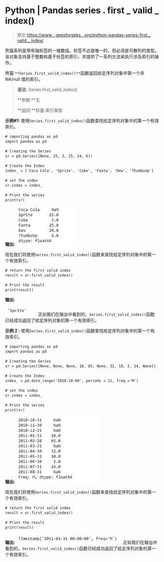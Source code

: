 # Python | Pandas series . first _ valid _ index()

> 原文:[https://www . geesforgeks . org/python-pandas-series-first _ valid _ index/](https://www.geeksforgeeks.org/python-pandas-series-first_valid_index/)

熊猫系列是带有轴标签的一维数组。标签不必是唯一的，但必须是可散列的类型。该对象支持基于整数和基于标签的索引，并提供了一系列方法来执行涉及索引的操作。

熊猫 `**Series.first_valid_index()**`函数返回给定序列对象中第一个非 NA/null 值的索引。

> **语法:** Series.first_valid_index()
> 
> **参数:**无
> 
> **返回:**标量:索引类型

**示例#1:** 使用`Series.first_valid_index()`函数查找给定序列对象中的第一个有效索引。

```
# importing pandas as pd
import pandas as pd

# Creating the Series
sr = pd.Series([None, 25, 3, 25, 24, 6])

# Create the Index
index_ = ['Coca Cola', 'Sprite', 'Coke', 'Fanta', 'Dew', 'ThumbsUp']

# set the index
sr.index = index_

# Print the series
print(sr)
```

**输出:**
![](img/bf28f0b4b55e8598b4c45e9bda0ed366.png)

现在我们将使用`Series.first_valid_index()`函数来查找给定序列对象中的第一个有效索引。

```
# return the first valid index
result = sr.first_valid_index()

# Print the result
print(result)
```

**输出:**

![](img/d5a39afed83fc142a8fbcea3cfc1637e.png)
正如我们在输出中看到的，`Series.first_valid_index()`函数已经成功返回了给定序列对象的第一个有效索引。

**示例 2 :** 使用`Series.first_valid_index()`函数查找给定序列对象中的第一个有效索引。

```
# importing pandas as pd
import pandas as pd

# Creating the Series
sr = pd.Series([None, None, None, 18, 65, None, 32, 10, 5, 24, None])

# Create the Index
index_ = pd.date_range('2010-10-09', periods = 11, freq ='M')

# set the index
sr.index = index_

# Print the series
print(sr)
```

**输出:**
![](img/7268fc6125fe2216fb9d51e7fd7e56fa.png)

现在我们将使用`Series.first_valid_index()`函数来查找给定序列对象中的第一个有效索引。

```
# return the first valid index
result = sr.first_valid_index()

# Print the result
print(result)
```

**输出:**
![](img/deecea890ef177109e66a11ea171dd63.png)
正如我们在输出中看到的，`Series.first_valid_index()`函数已经成功返回了给定序列对象的第一个有效索引。
